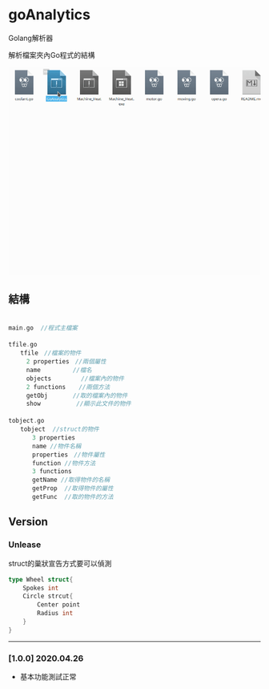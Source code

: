 # goAnalytics

Golang解析器

解析檔案夾內Go程式的結構

![demo](demo.gif)

## 結構

```c

main.go  //程式主檔案

tfile.go  
　　tfile　//檔案的物件  
　　　2 properties　//兩個屬性  
　　　name　　　    //檔名  
　　　objects　　     //檔案內的物件  
　　　2 functions　  //兩個方法  
　　　getObj　　　  //取的檔案內的物件  
　　　show　　　     //顯示此文件的物件  

tobject.go  
　　tobject  //struct的物件  
　　　　3 properties  
　　　　name //物件名稱  
　　　　properties　//物件屬性  
　　　　function //物件方法  
　　　　3 functions  
　　　　getName //取得物件的名稱  
　　　　getProp  //取得物件的屬性
　　　　getFunc  //取的物件的方法
```

## Version

### Unlease

struct的巢狀宣告方式要可以偵測

```go
type Wheel struct{
    Spokes int
    Circle strcut{
        Center point
        Radius int
    }
}
```

----

### [1.0.0] 2020.04.26

- 基本功能測試正常
